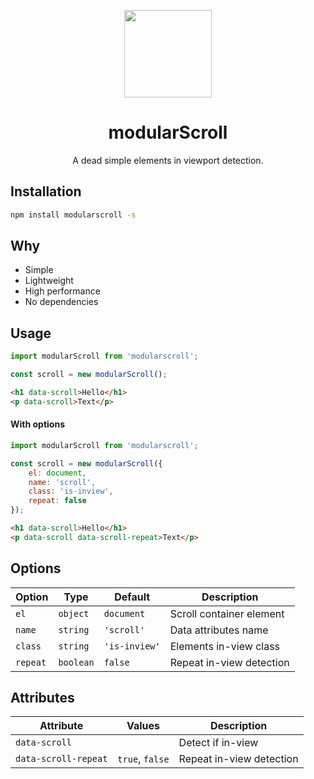 <p align="center">
    <a href="https://github.com/modularbp/modular-boilerplate">
        <img src="https://user-images.githubusercontent.com/4596862/37635200-aa3271b2-2bd0-11e8-8a65-9cafa0addd67.png" height="140">
    </a>
</p>
<h1 align="center">modularScroll</h1>
<p align="center">A dead simple elements in viewport detection.</p>

## Installation
```sh
npm install modularscroll -s
```

## Why
- Simple
- Lightweight
- High performance
- No dependencies

## Usage
```js
import modularScroll from 'modularscroll';

const scroll = new modularScroll();
```
```html
<h1 data-scroll>Hello</h1>
<p data-scroll>Text</p>
```

#### With options
```js
import modularScroll from 'modularscroll';

const scroll = new modularScroll({
    el: document,
    name: 'scroll',
    class: 'is-inview',
    repeat: false
});
```
```html
<h1 data-scroll>Hello</h1>
<p data-scroll data-scroll-repeat>Text</p>
```

## Options
| Option | Type | Default | Description |
| ------ | ---- | ------- | ----------- |
| `el` | `object` | `document` | Scroll container element |
| `name` | `string` | `'scroll'` | Data attributes name |
| `class` | `string` | `'is-inview'` | Elements in-view class |
| `repeat` | `boolean` | `false` | Repeat in-view detection |

## Attributes
| Attribute | Values | Description |
| --------- | ------ | ----------- |
| `data-scroll` |  | Detect if in-view |
| `data-scroll-repeat` | `true`, `false` | Repeat in-view detection |
